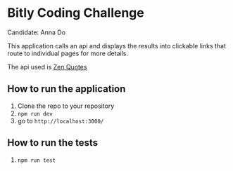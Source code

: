 # Bitly Coding Challenge

Candidate: Anna Do

This application calls an api and displays the results into clickable links that route to individual pages for more details.

The api used is [Zen Quotes](https://docs.zenquotes.io/zenquotes-documentation/)

## How to run the application

1. Clone the repo to your repository
2. `npm run dev`
3. go to `http://localhost:3000/`

## How to run the tests
1. `npm run test`